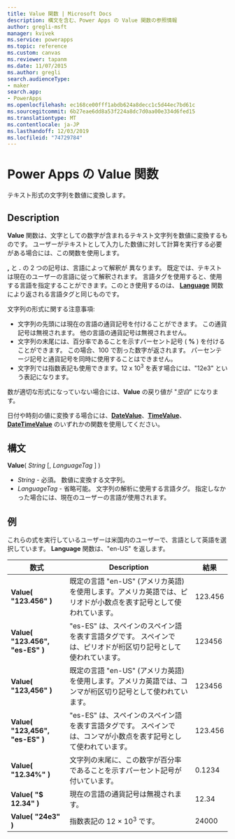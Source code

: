 ```yaml
---
title: Value 関数 | Microsoft Docs
description: 構文を含む、Power Apps の Value 関数の参照情報
author: gregli-msft
manager: kvivek
ms.service: powerapps
ms.topic: reference
ms.custom: canvas
ms.reviewer: tapanm
ms.date: 11/07/2015
ms.author: gregli
search.audienceType:
- maker
search.app:
- PowerApps
ms.openlocfilehash: ec168ce00fff1abdb624a8decc1c5d44ec7bd61c
ms.sourcegitcommit: 6b27eae6dd8a53f224a8dc7d0aa00e334d6fed15
ms.translationtype: MT
ms.contentlocale: ja-JP
ms.lasthandoff: 12/03/2019
ms.locfileid: "74729784"
---
```

# <a name="value-function-in-power-apps"></a>Power Apps の Value 関数
テキスト形式の文字列を数値に変換します。

## <a name="description"></a>Description
**Value** 関数は、文字としての数字が含まれるテキスト文字列を数値に変換するものです。 ユーザーがテキストとして入力した数値に対して計算を実行する必要がある場合には、この関数を使用します。

**,** と **.** の 2 つの記号は、言語によって解釈が 異なります。  既定では、テキストは現在のユーザーの言語に従って解釈されます。  言語タグを使用すると、使用する言語を指定することができます。このとき使用するのは、 **[Language](function-language.md)** 関数により返される言語タグと同じものです。

文字列の形式に関する注意事項:

* 文字列の先頭には現在の言語の通貨記号を付けることができます。  この通貨記号は無視されます。  他の言語の通貨記号は無視されません。
* 文字列の末尾には、百分率であることを示すパーセント記号 ( **%** ) を付けることができます。  この場合、100 で割った数字が返されます。  パーセンテージ記号と通貨記号を同時に使用することはできません。
* 文字列では指数表記も使用できます。12 x 10<sup>3</sup> を表す場合には、"12e3" という表記になります。

数が適切な形式になっていない場合には、**Value** の戻り値が "*空白*" になります。

日付や時刻の値に変換する場合には、[**DateValue**](function-datevalue-timevalue.md)、[**TimeValue**](function-datevalue-timevalue.md)、[**DateTimeValue**](function-datevalue-timevalue.md) のいずれかの関数を使用してください。

## <a name="syntax"></a>構文
**Value**( *String* [, *LanguageTag* ] )

* *String* - 必須。 数値に変換する文字列。
* *LanguageTag* - 省略可能。  文字列の解析に使用する言語タグ。  指定しなかった場合には、現在のユーザーの言語が使用されます。

## <a name="examples"></a>例
これらの式を実行しているユーザーは米国内のユーザーで、言語として英語を選択しています。  **Language** 関数は、"en-US" を返します。

| 数式 | Description | 結果 |
| --- | --- | --- |
| **Value( "123.456" )** |既定の言語 "en-US" (アメリカ英語) を使用します。アメリカ英語では、ピリオドが小数点を表す記号として使われています。 |123.456 |
| **Value( "123.456", "es-ES" )** |"es-ES" は、スペインのスペイン語を表す言語タグです。  スペインでは、ピリオドが桁区切り記号として使われています。 |123456 |
| **Value( "123,456" )** |既定の言語 "en-US" (アメリカ英語) を使用します。アメリカ英語では、コンマが桁区切り記号として使われています。 |123456 |
| **Value( "123,456", "es-ES" )** |"es-ES" は、スペインのスペイン語を表す言語タグです。  スペインでは、コンマが小数点を表す記号として使われています。 |123.456 |
| **Value( "12.34%" )** |文字列の末尾に、この数字が百分率であることを示すパーセント記号が付いています。 |0.1234 |
| **Value( "$ 12.34" )** |現在の言語の通貨記号は無視されます。 |12.34 |
| **Value( "24e3" )** |指数表記の 12 × 10<sup>3</sup> です。 |24000 |

